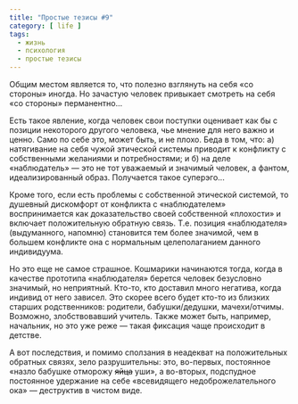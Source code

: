 ```yaml
---
title: "Простые тезисы #9"
category: [ life ]
tags:
  - жизнь
  - психология
  - простые тезисы
---
```


Общим местом является то, что полезно взглянуть на себя «со стороны» иногда. Но зачастую человек привыкает смотреть
на себя «со стороны» перманентно...

Есть такое явление, когда человек свои поступки оценивает как бы с позиции некоторого другого человека, чье мнение
для него важно и ценно. Само по себе это, может быть, и не плохо. Беда в том, что: а) натягивание на себя чужой
этической системы приводит к конфликту с собственными желаниями и потребностями; и б) на деле «наблюдатель» — это
не тот уважаемый и значимый человек, а фантом, идеализированный образ. Получается такое суперэго...

Кроме того, если есть проблемы с собственной этической системой, то душевный дискомфорт от конфликта с «наблюдателем»
воспринимается как доказательство своей собственной «плохости» и включает положительную обратную связь. Т.е. позиция
«наблюдателя» (выдуманного, напомню) становится тем более значимой, чем в большем конфликте она с нормальным целеполаганием
данного индивидуума.

Но это еще не самое страшное. Кошмарики начинаются тогда, когда в качестве прототипа «наблюдателя» берется человек
безусловно значимый, но неприятный. Кто-то, кто доставил много негатива, когда индивид от него зависел. Это скорее всего
будет кто-то из близких старших родственников: родители, бабушки/дедушки, мачехи/отчимы. Возможно, злобствовавший учитель.
Также может быть, например, начальник, но это уже реже — такая фиксация чаще происходит в детстве.

А вот последствия, и помимо сползания в неадекват на положительных обратных связях, зело разрушительны: это, во-первых,
постоянное «назло бабушке отморожу <s>яйца</s> уши», а во-вторых, подспудное постоянное удержание на себе «всевидящего
недоброжелательного ока» — деструктив в чистом виде.

